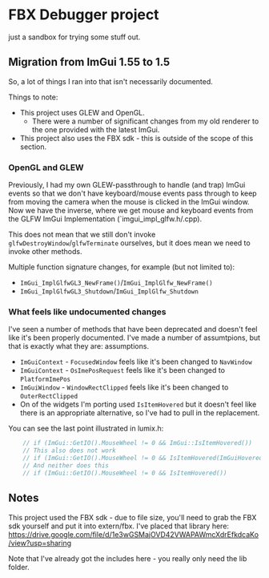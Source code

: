 # FBX Debugger project

just a sandbox for trying some stuff out.

## Migration from ImGui 1.55 to 1.5

So, a lot of things I ran into that isn't necessarily documented.

Things to note:

- This project uses GLEW and OpenGL.
  - There were a number of significant changes from my old renderer to the one provided with the latest ImGui.
- This project also uses the FBX sdk - this is outside of the scope of this section.

### OpenGL and GLEW

Previously, I had my own GLEW-passthrough to handle (and trap) ImGui events so that we don't have keyboard/mouse events
pass through to keep from moving the camera when the mouse is clicked in the ImGui window. Now we have the inverse, where
we get mouse and keyboard events from the GLFW ImGui Implementation (`imgui_impl_glfw.h/.cpp).

This does not mean that we still don't invoke `glfwDestroyWindow`/`glfwTerminate` ourselves, but it does mean we need to invoke
other methods.

Multiple function signature changes, for example (but not limited to):

- `ImGui_ImplGlfwGL3_NewFrame()`/`ImGui_ImplGlfw_NewFrame()`
- `ImGui_ImplGlfwGL3_Shutdown`/`ImGui_ImplGlfw_Shutdown`

### What feels like undocumented changes

I've seen a number of methods that have been deprecated and doesn't feel like it's been properly documented. I've made a number of assumtpions, but that is exactly what they are: assumptions.

- `ImGuiContext` - `FocusedWindow` feels like it's been changed to `NavWindow`
- `ImGuiContext` - `OsImePosRequest` feels like it's been changed to `PlatformImePos`
- `ImGuiWindow` - `WindowRectClipped` feels like it's been changed to `OuterRectClipped`
- On of the widgets I'm porting used `IsItemHovered` but it doesn't feel like there is an appropriate alternative, so I've had to pull in the replacement.

You  can see the last point illustrated in lumix.h:

``` C++
    // if (ImGui::GetIO().MouseWheel != 0 && ImGui::IsItemHovered())
    // This also does not work
    // if (ImGui::GetIO().MouseWheel != 0 && IsItemHovered(ImGuiHoveredFlags_AllowWhenBlockedByActiveItem))
    // And neither does this
    // if (ImGui::GetIO().MouseWheel != 0 && IsItemHovered())
```

## Notes

This project used the FBX sdk - due to file size, you'll need to grab the FBX sdk yourself and put it into extern/fbx.
I've placed that library here: https://drive.google.com/file/d/1e3wGSMajOVD42VWAPAWmcXdrEfkdcaKo/view?usp=sharing

Note that I've already got the includes here - you really only need the lib folder.